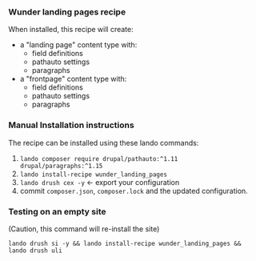 ### Wunder landing pages recipe

When installed, this recipe will create:

* a "landing page" content type with:
  * field definitions
  * pathauto settings
  * paragraphs
* a "frontpage" content type with:
  * field definitions
  * pathauto settings
  * paragraphs

### Manual Installation instructions

The recipe can be installed using these lando commands:

1. `lando composer require drupal/pathauto:^1.11 drupal/paragraphs:^1.15`
2. `lando install-recipe wunder_landing_pages`
3. `lando drush cex -y` <- export your configuration
4. commit `composer.json`, `composer.lock` and the updated configuration.

### Testing on an empty site

(Caution, this command will re-install the site)

```shell
lando drush si -y && lando install-recipe wunder_landing_pages && lando drush uli
```
